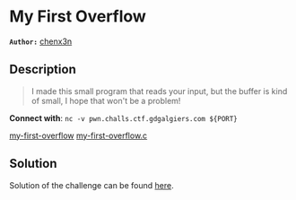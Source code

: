 # My First Overflow

**`Author:`** [chenx3n](https://github.com/malikDaCoda)

## Description

> I made this small program that reads your input, but the buffer is kind of small, I hope that won't be a problem!  

**Connect with**: `nc -v pwn.challs.ctf.gdgalgiers.com ${PORT}`  

[my-first-overflow](challenge/my-first-overflow)
[my-first-overflow.c](src/my-first-overflow.c)

## Solution

Solution of the challenge can be found [here](solution/).

